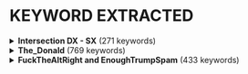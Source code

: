 # KEYWORD EXTRACTED

<details>
<summary> <b>Intersection DX - SX</b> (271 keywords) </summary>
{'donald_trump', 'obama_administration', 'call_trump', 'federal_prosecutor', 'trump_twitt', 'year_old', 'not_get', 'money_laundering', 'trump_president', 'make_fun', 'climate_change', 'white_supremacy', 'nikki_haley', 'police_officer', 'tax_bill', 'not_good', 'first_lady', 'puerto_rico', 'freedom_speech', 'trump_tell', 'get_bad', 'trump_would', 'right_wing', 'use_word', 'vice_president', 'president_not', 'jimmy_kimmel', 'thing_trump', 'white_house', 'terrorist_attack', 'brett_kavanaugh', 'federal_judge', 'york_time', 'trump_say', 'trump_wall', 'trump_think', 'tucker_carlson', 'claim_trump', 'trump_first', 'trump_know', 'state_department', 'want_know', 'deep_state', 'border_wall', 'people_vote', 'last_night', 'hate_trump', 'mass_shooting', 'trump_want', 'white_man', 'say_would', 'north_korean', 'state_union', 'last_week', 'michelle_obama', 'first_amendment', 'get_ban', 'travel_ban', 'obstruction_justice', 'russia_probe', 'tax_cut', 'middle_class', 'maga_hat', 'barack_obama', 'trump_may', 'mueller_investigation', 'open_border', 'julian_assange', 'stormy_daniel', 'make_sure', 'mitch_mcconnell', 'get_vote', 'roger_stone', 'fox_amp', 'people_not', 'space_force', 'george_bush', 'black_man', 'approval_rating', 'trump_inauguration', 'trump_take', 'paul_ryan', 'former_president', 'let_know', 'many_people', 'voter_fraud', 'trump_plan', 'make_america', 'first_time', 'press_conference', 'fake_news', 'say_president', 'washington_post', 'clinton_email', 'jordan_peterson', 'news_trump', 'president_obama', 'free_speech', 'special_counsel', 'trade_war', 'alex_jone', 'porn_star', 'not_make', 'roy_moore', 'tell_truth', 'kellyanne_conway', 'false_flag', 'try_get', 'video_show', 'melania_trump', 'twitter_account', 'fbi_director', 'news_medium', 'get_trump', 'trump_call', 'not_go', 'support_trump', 'high_school', 'tax_return', 'trump_sign', 'intelligence_committee', 'black_woman', 'ivanka_trump', 'attorney_general', 'elizabeth_warren', 'tommy_robinson', 'high_level', 'trump_try', 'voter_registration', 'russian_bot', 'nancy_pelosi', 'white_genocide', 'not_trump', 'trump_support', 'think_would', 'trump_love', 'real_life', 'safe_space', 'hate_crime', 'president_trump', 'president_united', 'oval_office', 'united_state', 'clinton_campaign', 'youtube_video', 'adam_schiff', 'people_get', 'jeff_session', 'phone_call', 'trump_supporter', 'john_brennan', 'stock_market', 'fbi_agent', 'law_enforcement', 'white_people', 'good_people', 'look_trump', 'cambridge_analytica', 'say_not', 'sexual_harassment', 'jame_comey', 'saudi_arabia', 'win_election', 'trump_tweet', 'kill_people', 'david_hogg', 'trump_russia', 'conspiracy_theory', 'republican_party', 'vote_trump', 'unite_state', 'hate_speech', 'bernie_sander', 'maxine_water', 'new_york', 'sexual_assault', 'year_trump', 'good_guy', 'national_security', 'laura_ingraham', 'witch_hunt', 'trump_use', 'security_advisor', 'may_not', 'say_want', 'pro_trump', 'trump_election', 'te_cruz', 'ann_coulter', 'trump_voter', 'kim_jong', 'border_patrol', 'not_sure', 'mike_pence', 'trump_campaign', 'russian_spy', 'would_not', 'trump_jr', 'sarah_sander', 'trump_tower', 'human_right', 'stormy_daniels', 'trump_make', 'middle_east', 'net_neutrality', 'kavanaugh_accuser', 'trump_get', 'anti_trump', 'justice_department', 'trump_admin', 'trump_could', 'school_shooting', 'piece_shit', 'north_korea', 'vote_republican', 'know_trump', 'civil_war', 'president_donald', 'build_wall', 'trump_go', 'social_medium', 'see_trump', 'trump_racist', 'trump_administration', 'black_people', 'last_year', 'think_trump', 'ocasio_cortez', 'lindsey_graham', 'trump_not', 'republican_senator', 'sean_hannity', 'alt_right', 'sarah_huckabee', 'old_girl', 'say_trump', 'amp_friend', 'hillary_clinton', 'fox_news', 'not_racist', 'south_africa', 'leave_wing', 'supreme_court', 'trump_give', 'american_people', 'trump_rally', 'george_soro', 'steve_bannon', 'robert_mueller', 'talk_point', 'executive_order', 'white_supremacist', 'trump_new', 'russia_investigation', 'trump_white', 'chief_staff', 'front_page', 'health_care', 'cia_director', 'blue_wave', 'trump_fire', 'ben_carson', 'secretary_state', 'joe_rogan', 'school_student', 'rex_tillerson', 'trump_ask', 'undocumented_immigrant', 'make_look', 'african_american', 'trump_tax'}
</details>

<details>
<summary> <b>The_Donald</b> (769 keywords) </summary> 
{'facebook_page', 'open_eye', 'news_cnn','dem_want', 'liberal_medium', 'take_place', 'nbsp_amp', 'get_tired', 'jame_wood', 'bill_mitchell', 'think_go', 'ban_post', 'meet_prime', 'need_know','love_trump', 'bend_knee', 'intelligence_community', 'holy_shit', 'pay_attention', 'ben_garrison', 'next_time', 'star_war','trump_host', 'create_job', 'air_force', 'people_die', 'execute_white', 'want_give', 'go_trump', 'white_male', 'go_happen', 'take_look', 'feel_bad', 'mental_illness', 'go_fuck', 'sharia_law', 'come_say', 'not_elizabeth', 'convention_state', 'base_jame', 'prompt_reply', 'pede_need', 'michael_moore', 'spice_day', 'iran_deal', 'make_money', 'trust_trump', 'know_not', 'racist_white', 'think_make', 'presidential_memorandum', 'seth_rich', 'state_america', 'gun_right', 'say_go', 'text_message', 'mail_ballot', 'budget_omnibus', 'common_sense', 'radical_islamic', 'death_year', 'new_year', 'homeland_security', 'press_briefing', 'go_zone', 'concern_troll', 'facebook_account', 'delete_facebook', 'double_standard', 'senate_seat', 'support_president', 'inspector_general', 'asian_amp', 'guy_gun', 'recent_event', 'gun_violence', 'love_country', 'something_big', 'presidential_election', 'not_let', 'want_see', 'trump_travel', 'muh_russia', 'month_old', 'wear_maga', 'drain_swamp', 'anyone_get', 'constitutional_right', 'not_understand', 'sale_transfer', 'good_way', 'south_african', 'background_check', 'not_charge', 'watch_video', 'next_week', 'tired_winning', 'obamacare_dead', 'mccabe_fire', 'plan_parenthood', 'hillary_supporter', 'bridge_collapse', 'remark_vice', 'hate_say', 'good_idea', 'anyone_think', 'not_forget', 'know_say', 'deadly_force', 'shall_not', 'los_angele', 'poll_show', 'know_nothing', 'muslim_woman', 'mental_health', 'flag_fly', 'cnn_fake', 'assault_rifle', 'american_citizen', 'family_member', 'could_not', 'get_fire', 'justin_trudeau', 'music_selection', 'pede_get', 'bad_thing', 'nbsp_not', 'fire_fbi', 'tide_pod', 'people_think', 'west_wing', 'state_local', 'gun_free', 'awan_brother', 'good_thing', 'gang_rape', 'country_not', 'video_game', 'try_make', 'comey_fire', 'not_think', 'fellow_pede', 'tweet_news', 'abc_news', 'low_energy', 'action_president', 'clear_backpack', 'could_go', 'lot_people', 'want_take', 'president_moon', 'early_voting', 'need_help', 'western_civilization', 'change_mind', 'leave_think', 'would_like', 'not_able', 'someone_explain', 'crooked_hillary', 'derangement_syndrome', 'try_tell', 'god_emperor', 'white_privilege', 'trump_spend', 'give_remark', 'gun_video', 'interview_rally', 'illegal_immigration', 'sign_executive', 'base_stickman', 'sign_bill', 'need_stop', 'chuck_schumer', 'post_comment', 'russian_intervention', 'school_board', 'would_get', 'go_try', 'good_afternoon', 'get_job', 'gun_death', 'whole_thing', 'readout_president', 'leave_lean', 'boy_scout', 'trump_meet', 'law_abide', 'pulse_nightclub', 'need_make', 'paris_accord', 'shatter_chapter', 'trump_curse', 'want_share', 'think_president', 'not_president', 'hillary_lose', 'florida_school', 'co_worker', 'public_school', 'include_black', 'natural_gas', 'circle_jerk', 'take_control', 'meme_magic', 'gun_ban', 'senate_today', 'semi_automatic', 'give_good', 'statement_president', 'former_fbi', 'would_take', 'not_take', 'austin_bomber', 'not_see', 'good_morning', 'third_world', 'south_korea', 'feel_good', 'political_correctness', 'kurt_eichenwald', 'website_twitter', 'youtube_ban', 'good_job', 'new_poll', 'take_gun', 'bad_guy', 'great_day', 'tax_reform', 'rand_paul', 'state_senate', 'attack_trump', 'chapter_shatter', 'march_life', 'national_guard', 'guy_think', 'black_panther', 'secret_service', 'political_party', 'not_infringe', 'think_not', 'vegas_shoot', 'jeff_flake', 'court_justice', 'black_american', 'pre_trump', 'not_come', 'news_fake', 'democratic_party', 'deputy_director', 'joseph_watson', 'hillary_email', 'lose_mind', 'registration_deadline', 'hard_work', 'life_matter', 'accord_definition', 'go_say', 'white_woman', 'make_way', 'know_people', 'secretary_sarah', 'pro_life', 'keep_get', 'not_work', 'get_real', 'creepy_joe', 'delete_tweet', 'praise_kek', 'dnc_server', 'state_house', 'guy_not', 'reach_level', 'take_care', 'right_people', 'george_webb', 'jam_wood', 'leave_meme', 'question_census', 'omnibus_bill', 'gun_control', 'group_people', 'repeal_second', 'look_bad', 'shot_kill', 'joe_biden', 'america_great', 'deus_vult', 'weiner_laptop', 'people_know', 'cloud_act', 'mark_zuckerberg', 'get_elect', 'trump_win', 'trump_leave', 'become_president', 'chelsea_clinton', 'islamic_terror', 'peace_prize', 'line_item', 'debbie_wasserman', 'american_flag', 'next_year', 'pro_gun', 'announce_intent', 'mayor_amp', 'political_view', 'people_see', 'first_president', 'south_park', 'trump_need', 'candidate_trump', 'die_year', 'meme_contest', 'medium_outlet', 'protest_trump', 'day_election', 'not_want', 'not_nancy', 'good_news', 'tax_plan', 'take_action', 'not_give', 'spread_word', 'get_arrest', 'local_government', 'health_insurance', 'trump_derangement', 'meeting_president', 'vegas_shooter', 'see_get', 'federal_reserve', 'grand_jury', 'post_trump', 'love_guy', 'trump_meeting', 'obama_admin', 'terror_organization', 'know_go', 'new_jersey', 'legal_immigrant', 'go_full', 'fellow_pes', 'full_retard', 'parkland_student', 'edition_good', 'make_sense', 'happy_birthday', 'nightclub_shooter', 'john_mccain', 'make_shit', 'many_time', 'anyone_post', 'take_knee', 'briefing_interview', 'real_news', 'say_fuck', 'let_keep', 'ban_bump', 'god_bless', 'kek_meme', 'american_history', 'barron_trump', 'trump_entertainment', 'good_timeline', 'let_go', 'bill_nye', 'intent_nominate', 'want_hear', 'good_friday', 'not_use', 'get_rid', 'dead_injure', 'would_happen', 'president_pence', 'islamic_terrorist', 'obama_era', 'anyone_find', 'say_something', 'think_could', 'hispanic_asian', 'help_american', 'scott_adam', 'would_need', 'anthony_weiner', 'get_ready', 'could_help', 'constitutional_convention', 'lie_oath', 'david_clarke', 'try_find', 'miss_something', 'election_day', 'mccabe_lie', 'doj_fbi', 'john_huber', 'show_love', 'press_secretary', 'room_pm', 'statement_press', 'judicial_watch', 'hope_everyone', 'cnn_suck', 'bomber_muslim', 'san_diego', 'need_gun', 'kathy_griffin', 'first_place', 'shot_fire', 'say_thing', 'trump_train', 'people_say', 'little_girl', 'trump_visit', 'ask_question', 'bill_maher', 'black_white', 'must_stop', 'mental_disorder', 'thank_god', 'rape_year', 'bump_stock', 'readout_vice', 'president_say', 'spend_money', 'gina_haspel', 'york_city', 'mainstream_medium', 'president_mike', 'trade_deal', 'not_allow', 'bilateral_meeting', 'democrat_party', 'sean_spicer', 'small_business', 'daily_reminder', 'say_take', 'roseanne_barr', 'second_amendment', 'russian_ambassador', 'huma_abedin', 'federal_government', 'sign_omnibus', 'mark_dice', 'veteran_affair', 'not_send', 'com_scc', 'not_drill', 'anyone_know', 'bezos_jeff', 'remark_president', 'join_nra', 'link_comment', 'cancer_warning', 'see_lot', 'crook_hillary', 'something_happen', 'jason_chaffetz', 'great_state', 'chemical_weapon', 'amendment_right', 'hit_piece', 'money_spend', 'illegal_alien', 'today_action', 'spending_bill', 'terror_attack', 'census_citizenship', 'death_penalty', 'gun_law', 'thursday_june', 'not_vote', 'social_justice', 'percent_population', 'joy_villa', 'trump_hate', 'special_prosecutor', 'believe_trump', 'due_process', 'know_happen', 'people_make', 'super_bowl', 'could_get', 'good_evening', 'side_beef', 'tax_rate', 'fbi_informant', 'paul_joseph', 'small_arm', 'trump_announce', 'time_take', 'sunday_gunday', 'islamic_terrorism', 'give_right', 'go_see', 'illegal_immigrant', 'say_anything', 'live_president', 'want_go', 'come_gun', 'everyone_know', 'roseanne_revival', 'mueller_investigate', 'would_go', 'america_first', 'eric_holder', 'say_need', 'get_well', 'omnibus_spending', 'thing_go', 'not_budget', 'school_shoot', 'serious_question', 'call_racist', 'theresa_may', 'news_real', 'red_pill', 'trump_participate', 'independence_day', 'self_defense', 'house_representative', 'meme_war', 'break_news', 'ban_assault', 'vote_democrat', 'post_history', 'steve_scalise', 'go_viral', 'time_make', 'russian_collusion', 'want_make', 'news_story', 'great_country', 'democrat_want', 'entertainment_resort', 'not_say', 'fail_new', 'amp_nbsp', 'high_energy', 'david_brock', 'prime_minister', 'trump_protest', 'clinton_foundation', 'elon_musk', 'fbi_doj', 'want_get', 'black_life', 'anyone_see', 'could_use', 'msnbc_contributor', 'significant_tweet', 'nomination_send', 'run_president', 'liberalism_mental', 'repeal_replace', 'clinton_rapist', 'free_zone', 'cbs_news', 'guy_get', 'great_job', 'liberal_friend', 'lose_election', 'would_appreciate', 'kyle_kashuv', 'take_time', 'arm_fire', 'religion_peace', 'answer_question', 'omar_mateen', 'comey_say', 'board_election', 'tolerant_leave', 'try_take', 'hate_america', 'harvey_weinstein', 'trump_proclaim', 'pier_morgan', 'call_go', 'tick_tock', 'anonymous_source', 'school_shooter', 'trey_gowdy', 'thank_pede', 'gun_owner', 'assault_weapon', 'march_live', 'thing_say', 'give_gun', 'border_security', 'use_term', 'love_base', 'jim_acosta', 'weapon_ban', 'go_get', 'lady_night', 'let_make', 'last_time', 'let_take', 'win_special', 'thing_happen', 'crime_border', 'get_fuck', 'feel_free', 'top_spice', 'brother_sister', 'wtf_go', 'midday_magathread', 'project_verita', 'know_many', 'send_good', 'civil_right', 'andrew_mccabe', 'let_not', 'want_gun', 'primary_schedule', 'citizenship_question', 'orange_county', 'man_woman', 'count_dankula', 'name_seth', 'thing_not', 'anyone_explain', 'make_big', 'people_need', 'county_sheriff', 'call_president', 'peter_strzok', 'start_get', 'go_take', 'people_may', 'last_month', 'van_jone', 'intelligence_agency', 'fox_friend', 'poll_close', 'give_money', 'want_say', 'global_warming', 'chemical_attack', 'anyone_notice', 'trump_elect', 'equal_right', 'run_congress', 'bill_right', 'fbi_investigation', 'blue_state', 'rich_murder', 'lisa_page', 'would_say', 'press_beat', 'special_election', 'trump_look', 'not_guilty', 'fire_mccabe', 'think_get', 'congressional_district', 'deadline_election', 'lose_hillary', 'good_luck', 'let_get', 'get_maga', 'trump_time', 'man_not', 'everyone_call', 'tough_guy', 'weekly_address', 'people_believe', 'rick_saccone', 'know_guy', 'leave_go', 'get_love', 'spy_trump', 'leave_right', 'afternoon_magathread', 'american_include', 'russia_story', 'not_support', 'election_night', 'secretary_sean', 'time_high', 'sanctuary_state', 'trump_end', 'susan_rice', 'donna_brazile', 'show_support', 'conceal_carry', 'muslim_refugee', 'get_start', 'liberal_think', 'pope_francis', 'top_kek', 'big_deal', 'press_brief', 'morning_magathread', 'people_want', 'live_stream', 'national_anthem', 'amp_local', 'make_feel', 'gun_grabber', 'find_dead', 'late_night', 'automatic_weapon', 'virtue_signal', 'bless_america', 'john_podesta', 'today_get', 'see_many', 'would_make', 'would_love', 'rest_world', 'wish_could', 'get_btfo', 'nothing_see', 'town_hall', 'let_show', 'cnn_report', 'sanctuary_city', 'lady_melania', 'vult_deus', 'current_event', 'ban_gun', 'broward_county', 'say_thank', 'send_senate', 'sex_trafficking', 'make_deal', 'bear_arm', 'austin_bombing', 'fusion_gps', 'palm_beach', 'non_muslim', 'loretta_lynch', 'let_sink', 'food_stamp', 'time_get', 'election_state', 'marine_pen', 'trump_speech', 'love_president', 'speaker_corner', 'trump_accuser', 'nuclear_weapon', 'infowar_com', 'rob_schneider', 'red_pille', 'wasserman_schultz', 'bill_clinton', 'new_yorker', 'uk_police', 'angela_merkel', 'not_believe', 'anti_gun', 'say_get', 'let_see', 'people_go', 'get_pay', 'let_meme', 'slush_fund', 'not_pay', 'long_time', 'modern_day', 'bill_not', 'not_know', 'liberal_say', 'cnn_msnbc', 'anyone_feel', 'jame_okeefe', 'dinesh_dsouza'}
</details>

<details>
<summary> <b> FuckTheAltRight and EnoughTrumpSpam</b> (433 keywords) </summary>
{'watch_trump', 'lawyer_michael', 'good_hope', 'ben_shapiro', 'ask_trump', 'get_shut', 'guy_feel', 'report_say', 'wizard_illusion', 'active_supporter', 'racist_teaching', 'trump_discuss', 'trump_fox', 'american_democracy', 'lady_call', 'george_papadopoulo', 'michael_flynn', 'pittsburgh_synagogue', 'fuck_right', 'patriot_prayer', 'mueller_probe', 'pay_trump', 'hate_group', 'dude_kill', 'keep_racist', 'boss_fight', 'would_fight', 'word_text', 'southern_border', 'hyde_smith', 'deal_trump', 'reporter_expose', 'ari_melber', 'white_guy', 'trump_work', 'blasey_ford', 'think_people', 'extremist_group', 'manipulate_trump', 'archive_brutalist', 'midterm_election', 'criminal_investigation', 'fuck_cuss', 'report_trump', 'call_violence', 'register_vote', 'national_enquirer', 'trump_slam', 'right_activist', 'male_student', 'spy_could', 'response_iconoclast', 'love_right', 'tower_meeting', 'trump_putin', 'trump_trade', 'supremacist_rally', 'trump_russian', 'white_lady', 'anti_fascist', 'daily_stormer', 'birthright_citizenship', 'time_trump', 'many_tough', 'come_trump', 'want_open', 'day_trump', 'carter_page', 'love_alright', 'security_adviser', 'defense_secretary', 'attendee_elizabeth', 'christine_blasey', 'sander_campaign', 'morning_joe', 'right_rally', 'go_good', 'trump_great', 'demise_response', 'trump_america', 'ron_desantis', 'trump_people', 'meeting_trump', 'neo_nazi', 'com_archive', 'campaign_youtube', 'rally_feminine', 'trump_national', 'protest_bet', 'trump_pick', 'synagogue_shooter', 'nazi_salute', 'think_neighbor', 'unite_right', 'security_clearance', 'charlie_kirk', 'help_trump', 'polling_datum', 'mueller_team', 'investigate_trump', 'cindy_hyde', 'heather_heyer', 'trump_foundation', 'trump_carry', 'theduran_dot', 'white_nationalist', 'mgtow_poster', 'fuck_video', 'work_trump', 'pittsburgh_shooter', 'rekt_jovi', 'find_interesting', 'op_ed', 'bill_kristol', 'new_book', 'trump_tariff', 'domestic_terrorism', 'trump_continue', 'go_vote', 'trump_praise', 'wilson_respond', 'trump_declare', 'mexico_pay', 'school_talk', 'right_self', 'trump_approval', 'darth_vader', 'ad_youtube', 'rally_iowa', 'jone_infowar', 'student_guy', 'anti_semitic', 'trump_pardon', 'attack_tran', 'top_trump', 'happen_trump', 'brazilian_fascist', 'poster_rally', 'right_content', 'racial_slur', 'commit_suicide', 'collude_russia', 'million_dollar', 'report_white', 'proud_boy', 'struggle_black', 'operate_train', 'devin_nune', 'trump_family', 'double_scoop', 'wing_commit', 'fascist_dictatorship', 'presidential_campaign', 'tell_trump', 'lawyer_trump', 'trump_order', 'russian_troll', 'supporter_brazilian', 'get_rekt', 'counsel_robert', 'white_power', 'david_pakman', 'charlie_endorse', 'campaign_manager', 'government_shutdown', 'weird_politic', 'demographic_demise', 'trump_history', 'not_button', 'tower_moscow', 'former_trump', 'warren_rally', 'golf_course', 'want_trump', 'study_find', 'right_troll', 'department_justice', 'melber_msnbc', 'brian_kemp', 'real_estate', 'jack_posobiec', 'stephen_miller', 'lie_trump', 'warn_trump', 'twitt_trump', 'tad_devine', 'endorse_active', 'republican_operate', 'trump_adviser', 'judiciary_committee', 'money_go', 'migrant_child', 'trump_legal', 'text_bot', 'trump_like', 'founder_gavin', 'turn_point', 'administration_official', 'scott_pruitt', 'look_compare', 'archive_theduran', 'supporter_attack', 'penthouse_rightward', 'nazi_germany', 'button_idiot', 'advise_trump', 'alexandria_ocasio', 'fact_check', 'train_kill', 'internet_big', 'stefan_molyneux', 'fuck_nazi', 'year_prison', 'paul_manafort', 'realize_admit', 'wall_darth', 'remember_republican', 'compare_country', 'anti_semitism', 'mar_lago', 'neighbor_stupid', 'talk_struggle', 'rule_law', 'punch_nazi', 'threaten_kill', 'history_donald', 'remember_trump', 'turn_magazine', 'lawyer_say', 'facebook_post', 'hope_bet', 'fuck_tlaib', 'mike_pompeo', 'admit_villain', 'bone_spur', 'support_pajama', 'word_rashida', 'military_parade', 'stable_genius', 'court_nominee', 'supremacist_group', 'first_year', 'tear_gas', 'carry_shutdown', 'trump_bad', 'search_result', 'original_post', 'bet_lot', 'press_archive', 'fuck_alright', 'kremlin_propaganda', 'official_say', 'wear_qanon', 'trump_show', 'meetup_dc', 'help_keep', 'today_trump', 'germanys_demographic', 'read_trump', 'people_attack', 'wall_street', 'concentration_camp', 'bet_guess', 'shutdown_state', 'trump_lie', 'could_manipulate', 'north_carolina', 'anti_immigration', 'russian_agent', 'robust_trump', 'conspiracy_theorist', 'point_usa', 'identity_politic', 'video_donald', 'president_unite', 'mcinne_think', 'debunk_alt', 'attack_attendee', 'richard_spencer', 'mike_penny', 'slam_promote', 'cuss_word', 'trump_republican', 'robert_bower', 'trump_organization', 'pipe_bomb', 'make_trump', 'voter_datum', 'plea_deal', 'social_media', 'nazi_group', 'much_alt', 'roosh_plan', 'viewer_hate', 'house_intelligence', 'tantrum_protest', 'trump_claim', 'rudy_giuliani', 'voter_suppression', 'dot_com', 'west_virginia', 'sexual_misconduct', 'jamal_khashoggi', 'legal_team', 'great_love', 'iowa_police', 'africa_look', 'umm_not', 'give_trump', 'gavin_mcinne', 'magazine_weird', 'history_trump', 'take_trump', 'jar_kushner', 'pajama_nazi', 'black_male', 'rashida_fuck', 'tough_manly', 'play_right', 'trump_defend', 'vladimir_putin', 'russian_propaganda', 'rep_steve', 'trump_blame', 'dc_january', 'literal_nazi', 'hush_money', 'native_american', 'russian_intelligence', 'say_way', 'propaganda_machine', 'trump_keep', 'right_love', 'call_cop', 'russian_oligarch', 'emotional_support', 'trump_presidency', 'huckabee_sander', 'trump_lawyer', 'plead_guilty', 'rise_right', 'cringe_compilation', 'show_trump', 'trump_rhetoric', 'hannity_advise', 'milo_yiannopoulos', 'synagogue_shooting', 'migrant_caravan', 'ban_get', 'trump_team', 'crown_prince', 'right_winger', 'violent_trump', 'know_africa', 'wall_campaign', 'nee_try', 'anti_muslim', 'trump_former', 'feminine_wizard', 'master_race', 'trump_university', 'trump_top', 'teaching_youth', 'alt_righter', 'youtube_recommend', 'beg_ban', 'former_cia', 'trump_official', 'nune_memo', 'andrew_anglin', 'foreign_policy', 'investigation_trump', 'tlaib_fuck', 'right_wall', 'rightward_turn', 'show_youtube', 'world_leader', 'vader_read', 'promote_kremlin', 'visit_high', 'counsel_mueller', 'trump_base', 'shut_tantrum', 'trump_response', 'national_emergency', 'lot_money', 'white_nationalism', 'trump_spam', 'sentence_year', 'michael_cohen', 'cesar_sayoc', 'campaign_finance', 'qanon_conspiracy', 'trump_threaten', 'trump_lose', 'tie_white', 'fire_mueller', 'laura_loomer', 'hack_bernie', 'right_group', 'fiddler_roof', 'tran_people', 'supporter_leave', 'trump_aide', 'post_obama', 'trump_attack', 'pay_wall', 'say_russia', 'way_fuck', 'plan_meetup', 'interesting_ad', 'confederate_flag', 'try_offend', 'rick_wilson', 'right_proud', 'post_title', 'wing_extremist', 'boy_founder', 'senate_candidate', 'trump_promise', 'nazi_beg', 'month_emotional', 'manly_robust', 'tucker_viewer', 'hate_mail', 'case_trump', 'family_separation', 'mike_cernovich', 'title_month', 'nominee_brett', 'dave_rubin', 'candace_owen', 'steve_king'}

</details>
